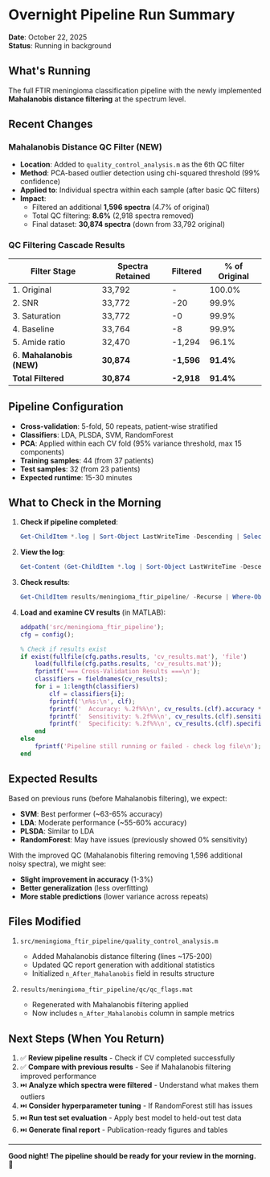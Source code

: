 # Overnight Pipeline Run Summary
**Date**: October 22, 2025  
**Status**: Running in background

## What's Running

The full FTIR meningioma classification pipeline with the newly implemented **Mahalanobis distance filtering** at the spectrum level.

## Recent Changes

### Mahalanobis Distance QC Filter (NEW)
- **Location**: Added to `quality_control_analysis.m` as the 6th QC filter
- **Method**: PCA-based outlier detection using chi-squared threshold (99% confidence)
- **Applied to**: Individual spectra within each sample (after basic QC filters)
- **Impact**: 
  - Filtered an additional **1,596 spectra** (4.7% of original)
  - Total QC filtering: **8.6%** (2,918 spectra removed)
  - Final dataset: **30,874 spectra** (down from 33,792 original)

### QC Filtering Cascade Results

| Filter Stage | Spectra Retained | Filtered | % of Original |
|-------------|-----------------|----------|---------------|
| 1. Original | 33,792 | - | 100.0% |
| 2. SNR | 33,772 | -20 | 99.9% |
| 3. Saturation | 33,772 | -0 | 99.9% |
| 4. Baseline | 33,764 | -8 | 99.9% |
| 5. Amide ratio | 32,470 | -1,294 | 96.1% |
| 6. **Mahalanobis (NEW)** | **30,874** | **-1,596** | **91.4%** |
| **Total Filtered** | **30,874** | **-2,918** | **91.4%** |

## Pipeline Configuration

- **Cross-validation**: 5-fold, 50 repeats, patient-wise stratified
- **Classifiers**: LDA, PLSDA, SVM, RandomForest
- **PCA**: Applied within each CV fold (95% variance threshold, max 15 components)
- **Training samples**: 44 (from 37 patients)
- **Test samples**: 32 (from 23 patients)
- **Expected runtime**: 15-30 minutes

## What to Check in the Morning

1. **Check if pipeline completed**:
   ```powershell
   Get-ChildItem *.log | Sort-Object LastWriteTime -Descending | Select-Object -First 1
   ```

2. **View the log**:
   ```powershell
   Get-Content (Get-ChildItem *.log | Sort-Object LastWriteTime -Descending | Select-Object -First 1).Name
   ```

3. **Check results**:
   ```powershell
   Get-ChildItem results/meningioma_ftir_pipeline/ -Recurse | Where-Object {$_.LastWriteTime -gt (Get-Date).AddHours(-12)}
   ```

4. **Load and examine CV results** (in MATLAB):
   ```matlab
   addpath('src/meningioma_ftir_pipeline');
   cfg = config();
   
   % Check if results exist
   if exist(fullfile(cfg.paths.results, 'cv_results.mat'), 'file')
       load(fullfile(cfg.paths.results, 'cv_results.mat'));
       fprintf('=== Cross-Validation Results ===\n');
       classifiers = fieldnames(cv_results);
       for i = 1:length(classifiers)
           clf = classifiers{i};
           fprintf('\n%s:\n', clf);
           fprintf('  Accuracy: %.2f%%\n', cv_results.(clf).accuracy * 100);
           fprintf('  Sensitivity: %.2f%%\n', cv_results.(clf).sensitivity * 100);
           fprintf('  Specificity: %.2f%%\n', cv_results.(clf).specificity * 100);
       end
   else
       fprintf('Pipeline still running or failed - check log file\n');
   end
   ```

## Expected Results

Based on previous runs (before Mahalanobis filtering), we expect:
- **SVM**: Best performer (~63-65% accuracy)
- **LDA**: Moderate performance (~55-60% accuracy)
- **PLSDA**: Similar to LDA
- **RandomForest**: May have issues (previously showed 0% sensitivity)

With the improved QC (Mahalanobis filtering removing 1,596 additional noisy spectra), we might see:
- **Slight improvement in accuracy** (1-3%)
- **Better generalization** (less overfitting)
- **More stable predictions** (lower variance across repeats)

## Files Modified

1. `src/meningioma_ftir_pipeline/quality_control_analysis.m`
   - Added Mahalanobis distance filtering (lines ~175-200)
   - Updated QC report generation with additional statistics
   - Initialized `n_After_Mahalanobis` field in results structure

2. `results/meningioma_ftir_pipeline/qc/qc_flags.mat`
   - Regenerated with Mahalanobis filtering applied
   - Now includes `n_After_Mahalanobis` column in sample metrics

## Next Steps (When You Return)

1. ✅ **Review pipeline results** - Check if CV completed successfully
2. ✅ **Compare with previous results** - See if Mahalanobis filtering improved performance
3. ⏭️ **Analyze which spectra were filtered** - Understand what makes them outliers
4. ⏭️ **Consider hyperparameter tuning** - If RandomForest still has issues
5. ⏭️ **Run test set evaluation** - Apply best model to held-out test data
6. ⏭️ **Generate final report** - Publication-ready figures and tables

---

**Good night! The pipeline should be ready for your review in the morning.** 🌙
